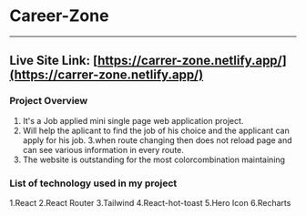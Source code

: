 # Career-Zone

---

## Live Site Link: [https://carrer-zone.netlify.app/](https://carrer-zone.netlify.app/)

### Project Overview
1. It's a Job applied mini single page web application project.
2. Will help the aplicant to find the job of his choice and the applicant can apply for his job.
3.when route changing then does not reload page and can see various information in every route. 
4. The website is outstanding for the most colorcombination maintaining 

### List of technology used in my project
1.React
2.React Router
3.Tailwind 
4.React-hot-toast
5.Hero Icon
6.Recharts